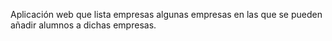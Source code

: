 Aplicación web que lista empresas algunas empresas en las que se pueden añadir alumnos a dichas empresas.
